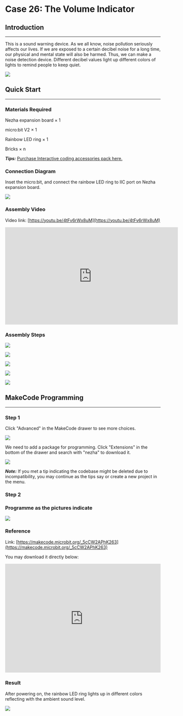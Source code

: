 # Case 26: The Volume Indicator

## Introduction
---
This is a sound warning device. As we all know, noise pollution seriously affects our lives. If we are exposed to a certain decibel noise for a long time, our physical and mental state will also be harmed. Thus, we can make a noise detection device. Different decibel values light up different colors of lights to remind people to keep quiet.

![](./images/case_28_01.png)

## Quick Start 
---


### Materials Required


Nezha expansion board × 1

micro:bit V2 × 1

Rainbow LED ring  × 1

Bricks × n

***Tips:*** [Purchase Interactive coding accessories pack here.](https://www.elecfreaks.com/interactive-coding-accessories-pack.html)




### Connection Diagram 

Inset the micro:bit, and connect the rainbow LED ring to IIC port on Nezha expansion board. 


![](./images/case_28_03.png)



### Assembly Video





Video link: [https://youtu.be/4tFv6rWx8uM](https://youtu.be/4tFv6rWx8uM)

<iframe width="560" height="315" src="https://www.youtube.com/embed/4tFv6rWx8uM" title="YouTube video player" frameborder="0" allow="accelerometer; autoplay; clipboard-write; encrypted-media; gyroscope; picture-in-picture" allowfullscreen></iframe>


### Assembly Steps

![](./images/case_step_26_01.png)

![](./images/case_step_26_02.png)

![](./images/case_step_26_03.png)

![](./images/case_step_26_04.png)

![](./images/case_step_26_05.png)



## MakeCode Programming 
---


### Step 1


Click "Advanced" in the MakeCode drawer to see more choices. 

![](./images/case_01_10.png)




We need to add a package for programming. Click "Extensions" in the bottom of the drawer and search with "nezha" to download it. 

![](./images/case_03_09.png)


***Note:*** If you met a tip indicating the codebase might be deleted due to incompatibility, you may continue as the tips say or create a new project in the menu. 

### Step 2


### Programme as the pictures indicate


![](./images/case_28_10.png)



### Reference

Link: [https://makecode.microbit.org/_5cCW2APhK263](https://makecode.microbit.org/_5cCW2APhK263)

You may download it directly below: 

<div style="position:relative;height:0;padding-bottom:70%;overflow:hidden;"><iframe style="position:absolute;top:0;left:0;width:100%;height:100%;" src="https://makecode.microbit.org/#pub:_5cCW2APhK263" frameborder="0" sandbox="allow-popups allow-forms allow-scripts allow-same-origin"></iframe></div>  


### Result
After powering on, the rainbow LED ring lights up in different colors reflecting with the ambient sound level. 

![](./images/case-gif-26.gif)

